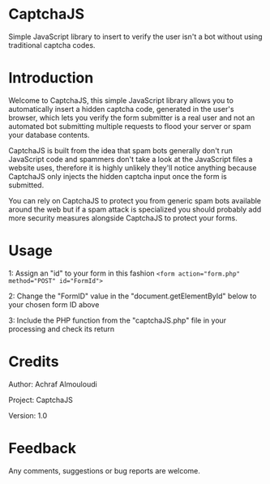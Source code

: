 # CaptchaJS

Simple JavaScript library to insert to verify the user isn't a bot without using traditional captcha codes.

# Introduction

Welcome to CaptchaJS, this simple JavaScript library allows you to automatically
insert a hidden captcha code, generated in the user's browser, which lets you
verify the form submitter is a real user and not an automated bot submitting
multiple requests to flood your server or spam your database contents.

CaptchaJS is built from the idea that spam bots generally don't run JavaScript
code and spammers don't take a look at the JavaScript files a website uses,
therefore it is highly unlikely they'll notice anything because
CaptchaJS only injects the hidden captcha input once the form is submitted.

You can rely on CaptchaJS to protect you from generic spam bots available
around the web but if a spam attack is specialized you should probably
add more security measures alongside CaptchaJS to protect your forms.

# Usage

1: Assign an "id" to your form in this fashion
`<form action="form.php" method="POST" id="FormId">`

2: Change the "FormID" value in the "document.getElementById" below to your chosen form ID above

3: Include the PHP function from the "captchaJS.php" file in your processing and check its return

# Credits

Author: Achraf Almouloudi

Project: CaptchaJS

Version: 1.0

# Feedback

Any comments, suggestions or bug reports are welcome.